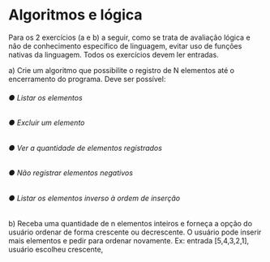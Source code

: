 # Algoritmos e lógica
Para os 2 exercícios (a e b) a seguir, como se trata de avaliação lógica e não
de conhecimento específico de linguagem, evitar uso de funções nativas da
linguagem. Todos os exercícios devem ler entradas.

a) Crie um algoritmo que possibilite o registro de N elementos até o encerramento do
programa.
Deve ser possível:
###### ● Listar os elementos
###### ● Excluir um elemento
###### ● Ver a quantidade de elementos registrados
###### ● Não registrar elementos negativos
###### ● Listar os elementos inverso à ordem de inserção


b) Receba uma quantidade de n elementos inteiros e forneça a opção do usuário
ordenar de forma crescente ou decrescente. O usuário pode inserir mais elementos
e pedir para ordenar novamente.
Ex: entrada [5,4,3,2,1], usuário escolheu crescente,
